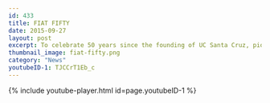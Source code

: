```yaml
---
id: 433
title: FIAT FIFTY
date: 2015-09-27
layout: post
excerpt: To celebrate 50 years since the founding of UC Santa Cruz, pioneer faculty and staff look back on the early years of the campus.
thumbnail_image: fiat-fifty.png
category: "News"
youtubeID-1: TJCCrT1Eb_c
---
```

{% include youtube-player.html id=page.youtubeID-1 %}
